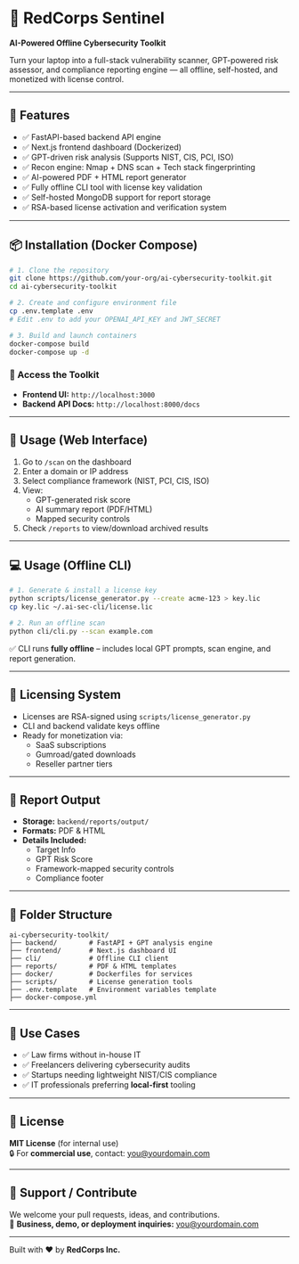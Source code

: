 # 🔐 RedCorps Sentinel  
**AI-Powered Offline Cybersecurity Toolkit**

Turn your laptop into a full-stack vulnerability scanner, GPT-powered risk assessor, and compliance reporting engine — all offline, self-hosted, and monetized with license control.

---

## 🚀 Features

- ✅ FastAPI-based backend API engine  
- ✅ Next.js frontend dashboard (Dockerized)  
- ✅ GPT-driven risk analysis (Supports NIST, CIS, PCI, ISO)  
- ✅ Recon engine: Nmap + DNS scan + Tech stack fingerprinting  
- ✅ AI-powered PDF + HTML report generator  
- ✅ Fully offline CLI tool with license key validation  
- ✅ Self-hosted MongoDB support for report storage  
- ✅ RSA-based license activation and verification system  

---

## 📦 Installation (Docker Compose)

```bash
# 1. Clone the repository
git clone https://github.com/your-org/ai-cybersecurity-toolkit.git
cd ai-cybersecurity-toolkit

# 2. Create and configure environment file
cp .env.template .env
# Edit .env to add your OPENAI_API_KEY and JWT_SECRET

# 3. Build and launch containers
docker-compose build
docker-compose up -d
```

### 🔗 Access the Toolkit
- **Frontend UI:** `http://localhost:3000`  
- **Backend API Docs:** `http://localhost:8000/docs`  

---

## 🧠 Usage (Web Interface)

1. Go to `/scan` on the dashboard  
2. Enter a domain or IP address  
3. Select compliance framework (NIST, PCI, CIS, ISO)  
4. View:
   - GPT-generated risk score  
   - AI summary report (PDF/HTML)  
   - Mapped security controls  
5. Check `/reports` to view/download archived results  

---

## 💻 Usage (Offline CLI)

```bash
# 1. Generate & install a license key
python scripts/license_generator.py --create acme-123 > key.lic
cp key.lic ~/.ai-sec-cli/license.lic

# 2. Run an offline scan
python cli/cli.py --scan example.com
```

✅ CLI runs **fully offline** – includes local GPT prompts, scan engine, and report generation.

---

## 🔑 Licensing System

- Licenses are RSA-signed using `scripts/license_generator.py`  
- CLI and backend validate keys offline  
- Ready for monetization via:
  - SaaS subscriptions  
  - Gumroad/gated downloads  
  - Reseller partner tiers  

---

## 🧾 Report Output

- **Storage:** `backend/reports/output/`  
- **Formats:** PDF & HTML  
- **Details Included:**
  - Target Info
  - GPT Risk Score
  - Framework-mapped security controls
  - Compliance footer

---

## 📁 Folder Structure

```
ai-cybersecurity-toolkit/
├── backend/        # FastAPI + GPT analysis engine
├── frontend/       # Next.js dashboard UI
├── cli/            # Offline CLI client
├── reports/        # PDF & HTML templates
├── docker/         # Dockerfiles for services
├── scripts/        # License generation tools
├── .env.template   # Environment variables template
├── docker-compose.yml
```

---

## 💸 Use Cases

- ✅ Law firms without in-house IT  
- ✅ Freelancers delivering cybersecurity audits  
- ✅ Startups needing lightweight NIST/CIS compliance  
- ✅ IT professionals preferring **local-first** tooling  

---

## 📃 License

**MIT License** (for internal use)  
🔒 For **commercial use**, contact: [you@yourdomain.com](mailto:you@yourdomain.com)

---

## 🤝 Support / Contribute

We welcome your pull requests, ideas, and contributions.  
📧 **Business, demo, or deployment inquiries:** [you@yourdomain.com](mailto:you@yourdomain.com)

---

Built with ❤️ by **RedCorps Inc.**
